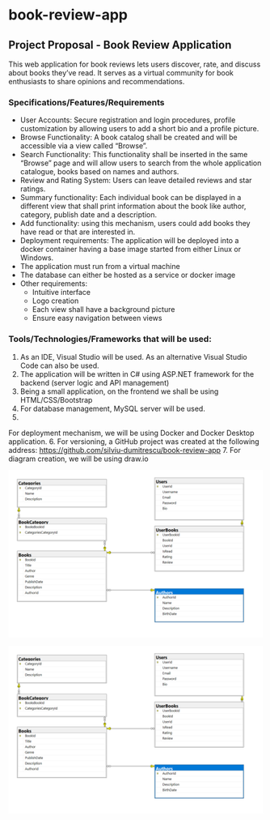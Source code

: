 # book-review-app
## Project Proposal - Book Review Application

This web application for book reviews lets users discover, rate, and discuss about books they’ve read. It serves as a virtual community for book enthusiasts to share opinions and recommendations.

### Specifications/Features/Requirements
-	User Accounts: Secure registration and login procedures, profile customization by allowing users to add a short bio and a profile picture.
-	Browse Functionality: A book catalog shall be created and will be accessible via a view called “Browse”.
-	Search Functionality: This functionality shall be inserted in the same “Browse” page and will allow users to search from the whole application catalogue, books based on names and authors.
-	Review and Rating System: Users can leave detailed reviews and star ratings.
-	Summary functionality: Each individual book can be displayed in a different view that shall print information about the book like author, category, publish date and a description.
-	Add functionality: using this mechanism, users could add books they have read or that are interested in.
-	Deployment requirements: The application will be deployed into a docker container having a base image started from either Linux or Windows.
-	The application must run from a virtual machine
-	The database can either be hosted as a service or docker image
-	Other requirements:
	-	Intuitive interface
	-	Logo creation
	-	Each view shall have a background picture
	-	Ensure easy navigation between views
	
### Tools/Technologies/Frameworks that will be used:
1. As an IDE, Visual Studio will be used. As an alternative Visual Studio Code can also be used.
2. The application will be written in C# using ASP.NET framework for the backend (server logic and API management)
3. Being a small application, on the frontend we shall be using HTML/CSS/Bootstrap
4. For database management, MySQL server will be used.
5.
For deployment mechanism, we will be using Docker and Docker Desktop application.
6. For versioning, a GitHub project was created at the following address:
https://github.com/silviu-dumitrescu/book-review-app
7. For diagram creation, we will be using draw.io

![database diagram](assets/db_diagram.png)


![usecase diagram](assets/db_diagram.png)
